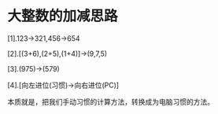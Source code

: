 大整数的加减思路
===

[1].123->321,456->654

[2].[(3+6),(2+5),(1+4)]->(9,7,5)

[3].(975)->(579)

[4].[向左进位(习惯)->向右进位(PC)]

本质就是，把我们手动习惯的计算方法，转换成为电脑习惯的方法。